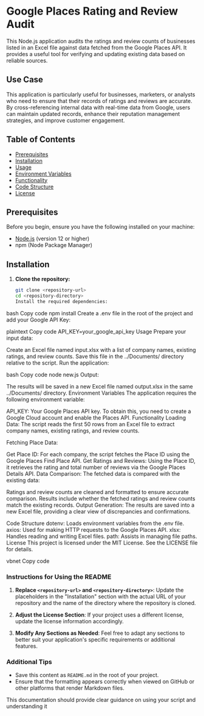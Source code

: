 # Google Places Rating and Review Audit

This Node.js application audits the ratings and review counts of businesses listed in an Excel file against data fetched from the Google Places API. It provides a useful tool for verifying and updating existing data based on reliable sources.

## Use Case

This application is particularly useful for businesses, marketers, or analysts who need to ensure that their records of ratings and reviews are accurate. By cross-referencing internal data with real-time data from Google, users can maintain updated records, enhance their reputation management strategies, and improve customer engagement.

## Table of Contents

- [Prerequisites](#prerequisites)
- [Installation](#installation)
- [Usage](#usage)
- [Environment Variables](#environment-variables)
- [Functionality](#functionality)
- [Code Structure](#code-structure)
- [License](#license)

## Prerequisites

Before you begin, ensure you have the following installed on your machine:

- [Node.js](https://nodejs.org/) (version 12 or higher)
- npm (Node Package Manager)

## Installation

1. **Clone the repository:**

   ```bash
   git clone <repository-url>
   cd <repository-directory>
   Install the required dependencies:
   ```

bash
Copy code
npm install
Create a .env file in the root of the project and add your Google API Key:

plaintext
Copy code
API_KEY=your_google_api_key
Usage
Prepare your input data:

Create an Excel file named input.xlsx with a list of company names, existing ratings, and review counts.
Save this file in the ../Documents/ directory relative to the script.
Run the application:

bash
Copy code
node new.js
Output:

The results will be saved in a new Excel file named output.xlsx in the same ../Documents/ directory.
Environment Variables
The application requires the following environment variable:

API_KEY: Your Google Places API key. To obtain this, you need to create a Google Cloud account and enable the Places API.
Functionality
Loading Data: The script reads the first 50 rows from an Excel file to extract company names, existing ratings, and review counts.

Fetching Place Data:

Get Place ID: For each company, the script fetches the Place ID using the Google Places Find Place API.
Get Ratings and Reviews: Using the Place ID, it retrieves the rating and total number of reviews via the Google Places Details API.
Data Comparison: The fetched data is compared with the existing data:

Ratings and review counts are cleaned and formatted to ensure accurate comparison.
Results include whether the fetched ratings and review counts match the existing records.
Output Generation: The results are saved into a new Excel file, providing a clear view of discrepancies and confirmations.

Code Structure
dotenv: Loads environment variables from the .env file.
axios: Used for making HTTP requests to the Google Places API.
xlsx: Handles reading and writing Excel files.
path: Assists in managing file paths.
License
This project is licensed under the MIT License. See the LICENSE file for details.

vbnet
Copy code

### Instructions for Using the README

1. **Replace `<repository-url>` and `<repository-directory>`**: Update the placeholders in the "Installation" section with the actual URL of your repository and the name of the directory where the repository is cloned.

2. **Adjust the License Section**: If your project uses a different license, update the license information accordingly.

3. **Modify Any Sections as Needed**: Feel free to adapt any sections to better suit your application's specific requirements or additional features.

### Additional Tips

- Save this content as `README.md` in the root of your project.
- Ensure that the formatting appears correctly when viewed on GitHub or other platforms that render Markdown files.

This documentation should provide clear guidance on using your script and understanding it
